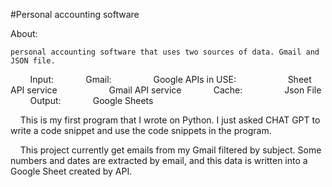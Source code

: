 #Personal accounting software

About:

    personal accounting software that uses two sources of data. Gmail and JSON file.
        Input:
            Gmail:
                Google APIs in USE:
                    Sheet API service
                    Gmail API service
            Cache:
                Json File
        Output:
            Google Sheets


    This is my first program that I wrote on Python. I just asked CHAT GPT to write a code snippet and use the code snippets in the program.


    This project currently get emails from my Gmail filtered by subject. Some numbers and dates are extracted by email, and this data is written into a Google Sheet created by API.

